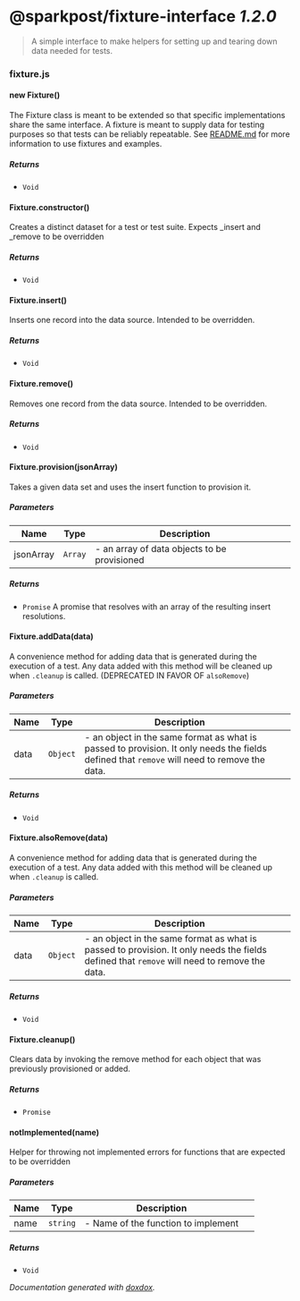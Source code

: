 # @sparkpost/fixture-interface *1.2.0*

> A simple interface to make helpers for setting up and tearing down data needed for tests.


### fixture.js


#### new Fixture() 

The Fixture class is meant to be extended so that specific implementations share the same interface.  A
fixture is meant to supply data for testing purposes so that tests can be reliably repeatable.  See
[README.md](/README.md) for more information to use fixtures and examples.






##### Returns


- `Void`



#### Fixture.constructor() 

Creates a distinct dataset for a test or test suite. Expects _insert and _remove to be overridden






##### Returns


- `Void`



#### Fixture.insert() 

Inserts one record into the data source. Intended to be overridden.






##### Returns


- `Void`



#### Fixture.remove() 

Removes one record from the data source. Intended to be overridden.






##### Returns


- `Void`



#### Fixture.provision(jsonArray) 

Takes a given data set and uses the insert function to provision it.




##### Parameters

| Name | Type | Description |  |
| ---- | ---- | ----------- | -------- |
| jsonArray | `Array`  | - an array of data objects to be provisioned | &nbsp; |




##### Returns


- `Promise`  A promise that resolves with an array of the resulting insert resolutions.



#### Fixture.addData(data) 

A convenience method for adding data that is generated during the execution of a test. Any data added with this
method will be cleaned up when `.cleanup` is called. (DEPRECATED IN FAVOR OF `alsoRemove`)




##### Parameters

| Name | Type | Description |  |
| ---- | ---- | ----------- | -------- |
| data | `Object`  | - an object in the same format as what is passed to provision. It only needs the fields defined that `remove` will need to remove the data. | &nbsp; |




##### Returns


- `Void`



#### Fixture.alsoRemove(data) 

A convenience method for adding data that is generated during the execution of a test. Any data added with this
method will be cleaned up when `.cleanup` is called.




##### Parameters

| Name | Type | Description |  |
| ---- | ---- | ----------- | -------- |
| data | `Object`  | - an object in the same format as what is passed to provision. It only needs the fields defined that `remove` will need to remove the data. | &nbsp; |




##### Returns


- `Void`



#### Fixture.cleanup() 

Clears data by invoking the remove method for each object that was previously provisioned or added.






##### Returns


- `Promise`  



#### notImplemented(name) 

Helper for throwing not implemented errors for functions that are expected to be overridden




##### Parameters

| Name | Type | Description |  |
| ---- | ---- | ----------- | -------- |
| name | `string`  | - Name of the function to implement | &nbsp; |




##### Returns


- `Void`




*Documentation generated with [doxdox](https://github.com/neogeek/doxdox).*
